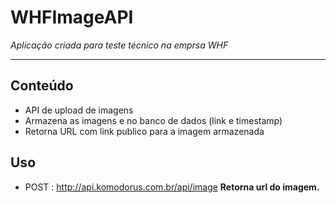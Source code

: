# WHFImageAPI

*Aplicação criada para teste técnico na emprsa WHF*

-------

## Conteúdo
- API de upload de imagens
- Armazena as imagens e no banco de dados (link e timestamp)
- Retorna URL com link publico para a imagem armazenada

## Uso
- POST : http://api.komodorus.com.br/api/image
**Retorna url do imagem.**
